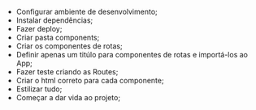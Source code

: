 - Configurar ambiente de desenvolvimento;
- Instalar dependências;
- Fazer deploy;
- Criar pasta components;
- Criar os componentes de rotas;
- Definir apenas um titúlo para componentes de rotas e importá-los ao App;
- Fazer teste criando as Routes;
- Criar o html correto para cada componente;
- Estilizar tudo;
- Começar a dar vida ao projeto;
